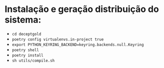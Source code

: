 # Instalação e geração distribuição do sistema:

- `cd deceptgold`
- `poetry config virtualenvs.in-project true`
- `export PYTHON_KEYRING_BACKEND=keyring.backends.null.Keyring`
- `poetry shell`
- `poetry install`
- `sh utils/compile.sh`